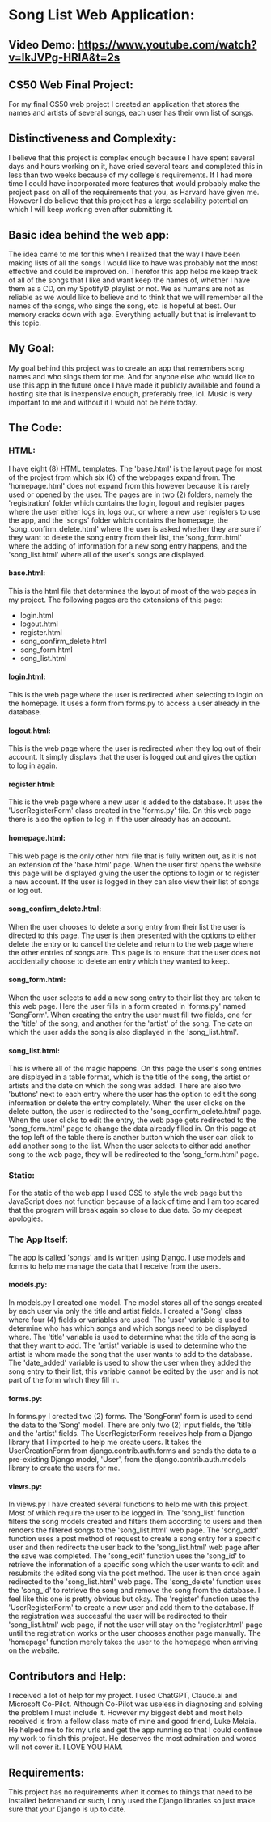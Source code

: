 # Song List Web Application:
## Video Demo: https://www.youtube.com/watch?v=lkJVPg-HRlA&t=2s
## CS50 Web Final Project: 
For my final CS50 web project I created an application that stores the names and artists of several songs, each user has their own list of songs.

## Distinctiveness and Complexity: 
I believe that this project is complex enough because I have spent several days and hours working on it, have cried several tears and completed this in less than two weeks because of my college's requirements. If I had more time I could have incorporated more features that would probably make the project pass on all of the requirements that you, as Harvard have given me. 
However I do believe that this project has a large scalability potential on which I will keep working even after submitting it.

## Basic idea behind the web app:
The idea came to me for this when I realized that the way I have been making lists of all the songs I would like to have was probably not the most effective and could be improved on. Therefor this app helps me keep track of all of the songs that I like and want keep the names of, whether I have them as a CD, on my Spotify© playlist or not. We as humans are not as reliable as we would like to believe and to think that we will remember all the names of the songs, who sings the song, etc. is hopeful at best. Our memory cracks down with age. Everything actually but that is irrelevant to this topic. 

## My Goal:
My goal behind this project was to create an app that remembers song names and who sings them for me. And for anyone else who would like to use this app in the future once I have made it publicly available and found a hosting site that is inexpensive enough, preferably free, lol. 
Music is very important to me and without it I would not be here today.

## The Code:

### HTML:
I have eight (8) HTML templates. The 'base.html' is the layout page for most of the project from which six (6) of the webpages expand from. The 'homepage.html' does not expand from this however because it is rarely used or opened by the user. The pages are in two (2) folders, namely the 'registration' folder which contains the login, logout and register pages where the user either logs in, logs out, or where a new user registers to use the app, and the 'songs' folder which contains the homepage, the 'song_confirm_delete.html' where the user is asked whether they are sure if they want to delete the song entry from their list, the 'song_form.html' where the adding of information for a new song entry happens, and the 'song_list.html' where all of the user's songs are displayed. 

#### base.html:
This is the html file that determines the layout of most of the web pages in my project. The following pages are the extensions of this page:
- login.html
- logout.html
- register.html
- song_confirm_delete.html
- song_form.html
- song_list.html

#### login.html:
This is the web page where the user is redirected when selecting to login on the homepage. It uses a form from forms.py to access a user already in the database. 

#### logout.html:
This is the web page where the user is redirected when they log out of their account. It simply displays that the user is logged out and gives the option to log in again. 

#### register.html:
This is the web page where a new user is added to the database. It uses the 'UserRegisterForm' class created in the 'forms.py' file. On this web page there is also the option to log in if the user already has an account.

#### homepage.html:
This web page is the only other html file that is fully written out, as it is not an extension of the 'base.html' page. When the user first opens the website this page will be displayed giving the user the options to login or to register a new account. If the user is logged in they can also view their list of songs or log out.

#### song_confirm_delete.html:
When the user chooses to delete a song entry from their list the user is directed to this page. The user is then presented with the options to either delete the entry or to cancel the delete and return to the web page where the other entries of songs are. This page is to ensure that the user does not accidentally choose to delete an entry which they wanted to keep. 

#### song_form.html:
When the user selects to add a new song entry to their list they are taken to this web page. Here the user fills in a form created in 'forms.py' named 'SongForm'. When creating the entry the user must fill two fields, one for the 'title' of the song, and another for the 'artist' of the song. The date on which the user adds the song is also displayed in the 'song_list.html'. 

#### song_list.html:
This is where all of the magic happens. On this page the user's song entries are displayed in a table format, which is the title of the song, the artist or artists and the date on which the song was added. There are also two 'buttons' next to each entry where the user has the option to edit the song information or delete the entry completely. When the user clicks on the delete button, the user is redirected to the 'song_confirm_delete.html' page. When the user clicks to edit the entry, the web page gets redirected to the 'song_form.html' page to change the data already filled in. On this page at the top left of the table there is another button which the user can click to add another song to the list. When the user selects to either add another song to the web page, they will be redirected to the 'song_form.html' page.

### Static: 
For the static of the web app I used CSS to style the web page but the JavaScript does not function because of a lack of time and I am too scared that the program will break again so close to due date. So my deepest apologies. 

### The App Itself: 
The app is called 'songs' and is written using Django. I use models and forms to help me manage the data that I receive from the users. 

#### models.py:
In models.py I created one model. The model stores all of the songs created by each user via only the title and artist fields. 
I created a 'Song' class where four (4) fields or variables are used. The 'user' variable is used to determine who has which songs and which songs need to be displayed where. The 'title' variable is used to determine what the title of the song is that they want to add. The 'artist' variable is used to determine who the artist is whom made the song that the user wants to add to the database. The 'date_added' variable is used to show the user when they added the song entry to their list, this variable cannot be edited by the user and is not part of the form which they fill in.

#### forms.py:
In forms.py I created two (2) forms. The 'SongForm' form is used to send the data to the 'Song' model. There are only two (2) input fields, the 'title' and the 'artist' fields. 
The UserRegisterForm receives help from a Django library that I imported to help me create users. It takes the UserCreationForm from django.contrib.auth.forms and sends the data to a pre-existing Django model, 'User', from the django.contrib.auth.models library to create the users for me. 

#### views.py:
In views.py I have created several functions to help me with this project. Most of which require the user to be logged in. 
The 'song_list' function filters the song models created and filters them according to users and then renders the filtered songs to the 'song_list.html' web page. 
The 'song_add' function uses a post method of request to create a song entry for a specific user and then redirects the user back to the 'song_list.html' web page after the save was completed. 
The 'song_edit' function uses the 'song_id' to retrieve the information of a specific song which the user wants to edit and resubmits the edited song via the post method. The user is then once again redirected to the 'song_list.html' web page. 
The 'song_delete' function uses the 'song_id' to retrieve the song and remove the song from the database. I feel like this one is pretty obvious but okay. 
The 'register' function uses the 'UserRegisterForm' to create a new user and add them to the database. If the registration was successful the user will be redirected to their 'song_list.html' web page, if not the user will stay on the 'register.html' page until the registration works or the user chooses another page manually. 
The 'homepage' function merely takes the user to the homepage when arriving on the website. 

## Contributors and Help:
I received a lot of help for my project. I used ChatGPT, Claude.ai and Microsoft Co-Pilot. Although Co-Pilot was useless in diagnosing and solving the problem I must include it. 
However my biggest debt and most help received is from a fellow class mate of mine and good friend, Luke Melaia. He helped me to fix my urls and get the app running so that I could continue my work to finish this project. He deserves the most admiration and words will not cover it. I LOVE YOU HAM.

## Requirements:
This project has no requirements when it comes to things that need to be installed beforehand or such, I only used the Django libraries so just make sure that your Django is up to date. 
